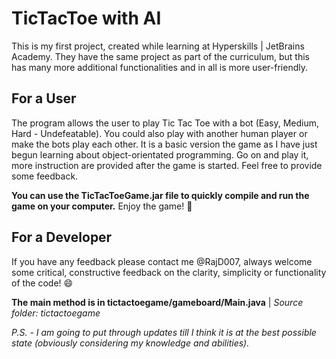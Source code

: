 # TicTacToe with AI
This is my first project, created while learning at Hyperskills | JetBrains Academy. They have the same project as part of the curriculum, but this has many more additional functionalities and in all is more user-friendly.

## For a User
The program allows the user to play Tic Tac Toe with a bot (Easy, Medium, Hard - Undefeatable). You could also play with another human player or make the bots play each other. It is a basic version the game as I have just begun learning about object-orientated programming. Go on and play it, more instruction are provided after the game is started. Feel free to provide some feedback.

**You can use the TicTacToeGame.jar file to quickly compile and run the game on your computer.** Enjoy the game! :partying_face:

## For a Developer
If you have any feedback please contact me @RajD007, always welcome some critical, constructive feedback on the clarity, simplicity or functionality of the code! :smile:

**The main method is in tictactoegame/gameboard/Main.java** | *Source folder: tictactoegame*

*P.S. - I am going to put through updates till I think it is at the best possible state (obviously considering my knowledge and abilities).*
